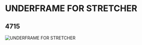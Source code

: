 # UNDERFRAME FOR STRETCHER
## 4715
![UNDERFRAME FOR STRETCHER](https://lc-www-live-s.legocdn.com/media/bricks/5/2/471501.jpg)